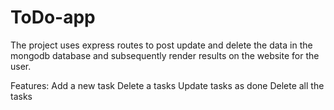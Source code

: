 # ToDo-app

The project uses express routes to post update and delete the data in the mongodb database and subsequently render results on the website for the user.

Features:
Add a new task 
Delete a tasks 
Update tasks as done
Delete all the tasks

